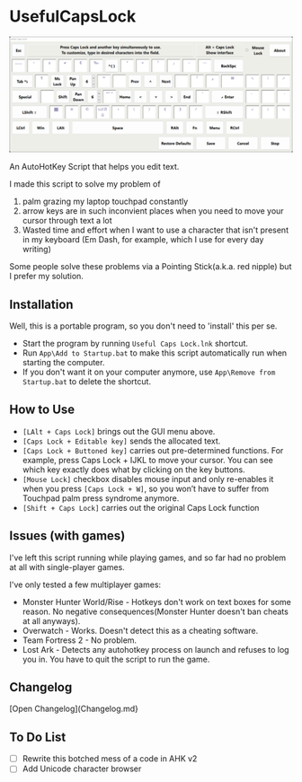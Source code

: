 # UsefulCapsLock
![Gui](/etc/V170GUI.png)

An AutoHotKey Script that helps you edit text.

I made this script to solve my problem of
1. palm grazing my laptop touchpad constantly
2. arrow keys are in such inconvient places when you need to move your cursor through text a lot
3. Wasted time and effort when I want to use a character that isn't present in my keyboard (Em Dash, for example, which I use for every day writing)

Some people solve these problems via a Pointing Stick(a.k.a. red nipple) but I prefer my solution.

## Installation
Well, this is a portable program, so you don't need to 'install' this per se.
* Start the program by running `Useful Caps Lock.lnk` shortcut.
* Run `App\Add to Startup.bat` to make this script automatically run when starting the computer.
* If you don't want it on your computer anymore, use `App\Remove from Startup.bat` to delete the shortcut.

## How to Use
* `[LAlt + Caps Lock]` brings out the GUI menu above. 
* `[Caps Lock + Editable key]` sends the allocated text.
* `[Caps Lock + Buttoned key]` carries out pre-determined functions. For example, press Caps Lock + IJKL to move your cursor. You can see which key exactly does what by clicking on the key buttons.
* `[Mouse Lock]` checkbox disables mouse input and only re-enables it when you press `[Caps Lock + W]`, so you won’t have to suffer from Touchpad palm press syndrome anymore.
* `[Shift + Caps Lock]` carries out the original Caps Lock function

## Issues (with games)
I've left this script running while playing games, and so far had no problem at all with single-player games.

I've only tested a few multiplayer games:
* Monster Hunter World/Rise - Hotkeys don't work on text boxes for some reason. No negative consequences(Monster Hunter doesn't ban cheats at all anyways).
* Overwatch - Works. Doesn't detect this as a cheating software.
* Team Fortress 2 - No problem.
* Lost Ark - Detects any autohotkey process on launch and refuses to log you in. You have to quit the script to run the game.

## Changelog
[Open Changelog](Changelog.md}

## To Do List
- [ ] Rewrite this botched mess of a code in AHK v2
- [ ] Add Unicode character browser
